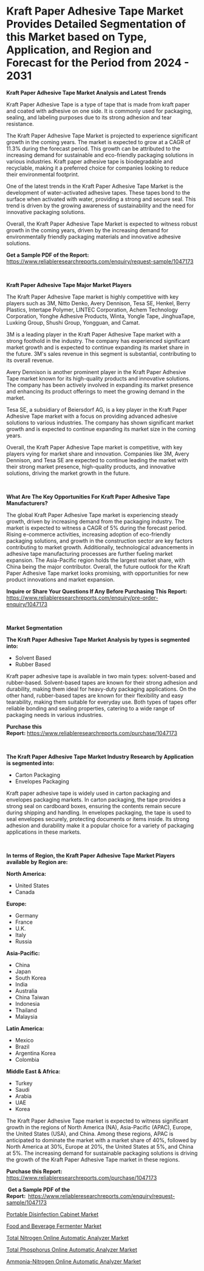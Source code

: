 <p><h1>Kraft Paper Adhesive Tape Market Provides Detailed Segmentation of this Market based on Type, Application, and Region and Forecast for the Period from 2024 - 2031</h1></p><p><strong>Kraft Paper Adhesive Tape Market Analysis and Latest Trends</strong></p>
<p><p>Kraft Paper Adhesive Tape is a type of tape that is made from kraft paper and coated with adhesive on one side. It is commonly used for packaging, sealing, and labeling purposes due to its strong adhesion and tear resistance.</p><p>The Kraft Paper Adhesive Tape Market is projected to experience significant growth in the coming years. The market is expected to grow at a CAGR of 11.3% during the forecast period. This growth can be attributed to the increasing demand for sustainable and eco-friendly packaging solutions in various industries. Kraft paper adhesive tape is biodegradable and recyclable, making it a preferred choice for companies looking to reduce their environmental footprint.</p><p>One of the latest trends in the Kraft Paper Adhesive Tape Market is the development of water-activated adhesive tapes. These tapes bond to the surface when activated with water, providing a strong and secure seal. This trend is driven by the growing awareness of sustainability and the need for innovative packaging solutions.</p><p>Overall, the Kraft Paper Adhesive Tape Market is expected to witness robust growth in the coming years, driven by the increasing demand for environmentally friendly packaging materials and innovative adhesive solutions.</p></p>
<p><strong>Get a Sample PDF of the Report:&nbsp;</strong> <a href="https://www.reliableresearchreports.com/enquiry/request-sample/1047173">https://www.reliableresearchreports.com/enquiry/request-sample/1047173</a></p>
<p>&nbsp;</p>
<p><strong>Kraft Paper Adhesive Tape Major Market Players</strong></p>
<p><p>The Kraft Paper Adhesive Tape market is highly competitive with key players such as 3M, Nitto Denko, Avery Dennison, Tesa SE, Henkel, Berry Plastics, Intertape Polymer, LINTEC Corporation, Achem Technology Corporation, Yonghe Adhesive Products, Winta, Yongle Tape, JinghuaTape, Luxking Group, Shushi Group, Yongguan, and Camat.</p><p>3M is a leading player in the Kraft Paper Adhesive Tape market with a strong foothold in the industry. The company has experienced significant market growth and is expected to continue expanding its market share in the future. 3M's sales revenue in this segment is substantial, contributing to its overall revenue.</p><p>Avery Dennison is another prominent player in the Kraft Paper Adhesive Tape market known for its high-quality products and innovative solutions. The company has been actively involved in expanding its market presence and enhancing its product offerings to meet the growing demand in the market.</p><p>Tesa SE, a subsidiary of Beiersdorf AG, is a key player in the Kraft Paper Adhesive Tape market with a focus on providing advanced adhesive solutions to various industries. The company has shown significant market growth and is expected to continue expanding its market size in the coming years.</p><p>Overall, the Kraft Paper Adhesive Tape market is competitive, with key players vying for market share and innovation. Companies like 3M, Avery Dennison, and Tesa SE are expected to continue leading the market with their strong market presence, high-quality products, and innovative solutions, driving the market growth in the future.</p></p>
<p>&nbsp;</p>
<p><strong>What Are The Key Opportunities For Kraft Paper Adhesive Tape Manufacturers?</strong></p>
<p><p>The global Kraft Paper Adhesive Tape market is experiencing steady growth, driven by increasing demand from the packaging industry. The market is expected to witness a CAGR of 5% during the forecast period. Rising e-commerce activities, increasing adoption of eco-friendly packaging solutions, and growth in the construction sector are key factors contributing to market growth. Additionally, technological advancements in adhesive tape manufacturing processes are further fueling market expansion. The Asia-Pacific region holds the largest market share, with China being the major contributor. Overall, the future outlook for the Kraft Paper Adhesive Tape market looks promising, with opportunities for new product innovations and market expansion.</p></p>
<p><strong>Inquire or Share Your Questions If Any Before Purchasing This Report:</strong> <a href="https://www.reliableresearchreports.com/enquiry/pre-order-enquiry/1047173">https://www.reliableresearchreports.com/enquiry/pre-order-enquiry/1047173</a></p>
<p>&nbsp;</p>
<p><strong>Market Segmentation</strong></p>
<p><strong>The Kraft Paper Adhesive Tape Market Analysis by types is segmented into:</strong></p>
<p><ul><li>Solvent Based</li><li>Rubber Based</li></ul></p>
<p><p>Kraft paper adhesive tape is available in two main types: solvent-based and rubber-based. Solvent-based tapes are known for their strong adhesion and durability, making them ideal for heavy-duty packaging applications. On the other hand, rubber-based tapes are known for their flexibility and easy tearability, making them suitable for everyday use. Both types of tapes offer reliable bonding and sealing properties, catering to a wide range of packaging needs in various industries.</p></p>
<p><strong>Purchase this Report:&nbsp;</strong><a href="https://www.reliableresearchreports.com/purchase/1047173">https://www.reliableresearchreports.com/purchase/1047173</a></p>
<p>&nbsp;</p>
<p><strong>The Kraft Paper Adhesive Tape Market Industry Research by Application is segmented into:</strong></p>
<p><ul><li>Carton Packaging</li><li>Envelopes Packaging</li></ul></p>
<p><p>Kraft paper adhesive tape is widely used in carton packaging and envelopes packaging markets. In carton packaging, the tape provides a strong seal on cardboard boxes, ensuring the contents remain secure during shipping and handling. In envelopes packaging, the tape is used to seal envelopes securely, protecting documents or items inside. Its strong adhesion and durability make it a popular choice for a variety of packaging applications in these markets.</p></p>
<p>&nbsp;</p>
<p><strong>In terms of Region, the Kraft Paper Adhesive Tape Market Players available by Region are:</strong></p>
<p>
    <p> <strong> North America: </strong>
        <ul>
            <li>United States</li>
            <li>Canada</li>
        </ul>
        </p> 
    <p> <strong> Europe: </strong>
        <ul>
            <li>Germany</li>
            <li>France</li>
            <li>U.K.</li>
            <li>Italy</li>
            <li>Russia</li>
        </ul>
        </p> 
    <p> <strong> Asia-Pacific: </strong>
        <ul>
            <li>China</li>
            <li>Japan</li>
            <li>South Korea</li>
            <li>India</li>
            <li>Australia</li>
            <li>China Taiwan</li>
            <li>Indonesia</li>
            <li>Thailand</li>
            <li>Malaysia</li>
        </ul>
        </p> 
    <p> <strong> Latin America: </strong>
        <ul>
            <li>Mexico</li>
            <li>Brazil</li>
            <li>Argentina Korea</li>
            <li>Colombia</li>
        </ul>
        </p> 
    <p> <strong> Middle East & Africa: </strong>
        <ul>
            <li>Turkey</li>
            <li>Saudi</li>
            <li>Arabia</li>
            <li>UAE</li>
            <li>Korea</li>
        </ul>
    </p>
    </p>
<p><p>The Kraft Paper Adhesive Tape market is expected to witness significant growth in the regions of North America (NA), Asia-Pacific (APAC), Europe, the United States (USA), and China. Among these regions, APAC is anticipated to dominate the market with a market share of 40%, followed by North America at 30%, Europe at 20%, the United States at 5%, and China at 5%. The increasing demand for sustainable packaging solutions is driving the growth of the Kraft Paper Adhesive Tape market in these regions.</p></p>
<p><strong>Purchase this Report: </strong><a href="https://www.reliableresearchreports.com/purchase/1047173">https://www.reliableresearchreports.com/purchase/1047173</a></p>
<p>&nbsp;<strong>Get a Sample PDF of the Report:&nbsp;&nbsp;</strong><a href="https://www.reliableresearchreports.com/enquiry/request-sample/1047173">https://www.reliableresearchreports.com/enquiry/request-sample/1047173</a></p>
<p><strong></strong></p>
<p><p><a href="https://medium.com/@jasonspinka/portable-disinfection-cabinet-market-comprehensive-assessment-by-type-application-and-geography-f62fb6e580ed">Portable Disinfection Cabinet Market</a></p><p><a href="https://medium.com/@jasonspinka/food-and-beverage-fermenter-market-furnishes-information-on-market-share-market-trends-and-market-eb3fd5bb6ac4">Food and Beverage Fermenter Market</a></p><p><a href="https://medium.com/@jasonspinka/total-nitrogen-online-automatic-analyzer-market-size-cagr-trends-2024-2030-5f36ec0b88ea">Total Nitrogen Online Automatic Analyzer Market</a></p><p><a href="https://medium.com/@jasonspinka/total-phosphorus-online-automatic-analyzer-market-size-and-market-trends-complete-industry-21a09b9627c4">Total Phosphorus Online Automatic Analyzer Market</a></p><p><a href="https://medium.com/@jasonspinka/ammonia-nitrogen-online-automatic-analyzer-market-trends-forecast-and-competitive-analysis-to-a0697819ca86">Ammonia-Nitrogen Online Automatic Analyzer Market</a></p></p>